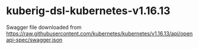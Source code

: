 # kuberig-dsl-kubernetes-v1.16.13

Swagger file downloaded from https://raw.githubusercontent.com/kubernetes/kubernetes/v1.16.13/api/openapi-spec/swagger.json
